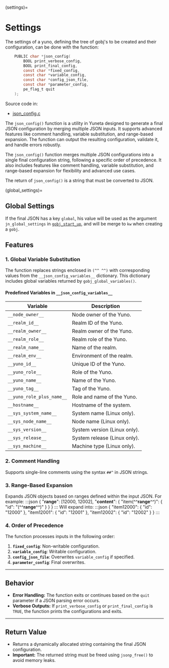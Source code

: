 (settings)=

# **Settings**

The settings of a yuno, defining the tree of gobj's to be created 
and their configuration, can be done with
the function:

```C
    PUBLIC char *json_config(
        BOOL print_verbose_config,
        BOOL print_final_config,
        const char *fixed_config,
        const char *variable_config,
        const char *config_json_file,
        const char *parameter_config,
        pe_flag_t quit
    );
```

Source code in:

- [json_config.c](https://github.com/artgins/yunetas/blob/main/kernel/c/gobj-c/src/json_config.c)


The `json_config()` function is a utility in Yuneta designed to generate a final JSON configuration by merging multiple JSON inputs. It supports advanced features like comment handling, variable substitution, and range-based expansion. The function can output the resulting configuration, validate it, and handle errors robustly.


The `json_config()` function merges multiple JSON configurations into a single final configuration string, following a specific order of precedence. It also includes features like comment handling, variable substitution, and range-based expansion for flexibility and advanced use cases.

The return of `json_config()` is a string that must be converted to JSON.

(global_settings)=

## Global Settings
If the final JSON has a key `global`, his value will be used as 
the argument `jn_global_settings` in [`gobj_start_up`](gobj_start_up),
and will be merge to `kw` when creating a `gobj`.


## Features

### 1. **Global Variable Substitution**
The function replaces strings enclosed in `(^^ ^^)` with corresponding values from the `__json_config_variables__` dictionary. This dictionary includes global variables returned by `gobj_global_variables()`.

#### Predefined Variables in `__json_config_variables__`

| **Variable**              | **Description**                          |
|---------------------------|------------------------------------------|
| `__node_owner__`          | Node owner of the Yuno.                  |
| `__realm_id__`            | Realm ID of the Yuno.                    |
| `__realm_owner__`         | Realm owner of the Yuno.                 |
| `__realm_role__`          | Realm role of the Yuno.                  |
| `__realm_name__`          | Name of the realm.                       |
| `__realm_env__`           | Environment of the realm.                |
| `__yuno_id__`             | Unique ID of the Yuno.                   |
| `__yuno_role__`           | Role of the Yuno.                        |
| `__yuno_name__`           | Name of the Yuno.                        |
| `__yuno_tag__`            | Tag of the Yuno.                         |
| `__yuno_role_plus_name__` | Role and name of the Yuno.               |
| `__hostname__`            | Hostname of the system.                  |
| `__sys_system_name__`     | System name (Linux only).                |
| `__sys_node_name__`       | Node name (Linux only).                  |
| `__sys_version__`         | System version (Linux only).             |
| `__sys_release__`         | System release (Linux only).             |
| `__sys_machine__`         | Machine type (Linux only).               |

### 2. **Comment Handling**
Supports single-line comments using the syntax `##^` in JSON strings.

### 3. **Range-Based Expansion**
Expands JSON objects based on ranges defined within the input JSON. For example:
:::json
{
"__range__": [12000, 12002],
"__content__": {
"item(^^__range__^^)": { "id": "(^^__range__^^)" }
}
}
:::
Will expand into:
:::json
{
"item12000": { "id": "12000" },
"item12001": { "id": "12001" },
"item12002": { "id": "12002" }
}
:::

### 4. **Order of Precedence**
The function processes inputs in the following order:
1. **`fixed_config`**: Non-writable configuration.
2. **`variable_config`**: Writable configuration.
3. **`config_json_file`**: Overwrites `variable_config` if specified.
4. **`parameter_config`**: Final overwrites.

---

## Behavior

- **Error Handling:** The function exits or continues based on the `quit` parameter if a JSON parsing error occurs.
- **Verbose Outputs:** If `print_verbose_config` or `print_final_config` is `TRUE`, the function prints the configurations and exits.

---

## Return Value

- Returns a dynamically allocated string containing the final JSON configuration.
- **Important:** The returned string must be freed using `jsonp_free()` to avoid memory leaks.
